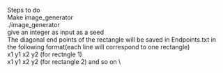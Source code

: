 Steps to do \
Make image_generator\
./image_generator\
give an integer as input as a seed\
The diagonal end points of the rectangle will be saved in Endpoints.txt in the following format(each line will correspond to one rectangle) \
x1 y1 x2 y2 (for rectngle 1) \
x1 y1 x2 y2 (for rectangle 2) and so on \
